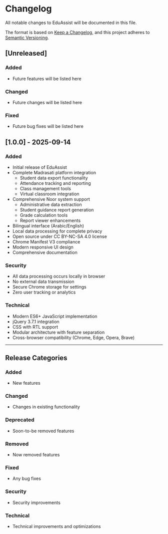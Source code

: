 # Changelog

All notable changes to EduAssist will be documented in this file.

The format is based on [Keep a Changelog](https://keepachangelog.com/en/1.0.0/),
and this project adheres to [Semantic Versioning](https://semver.org/spec/v2.0.0.html).

## [Unreleased]

### Added
- Future features will be listed here

### Changed
- Future changes will be listed here

### Fixed
- Future bug fixes will be listed here

## [1.0.0] - 2025-09-14

### Added
- Initial release of EduAssist
- Complete Madrasati platform integration
  - Student data export functionality
  - Attendance tracking and reporting
  - Class management tools
  - Virtual classroom integration
- Comprehensive Noor system support
  - Administrative data extraction
  - Student guidance report generation
  - Grade calculation tools
  - Report viewer enhancements
- Bilingual interface (Arabic/English)
- Local data processing for complete privacy
- Open source under CC BY-NC-SA 4.0 license
- Chrome Manifest V3 compliance
- Modern responsive UI design
- Comprehensive documentation

### Security
- All data processing occurs locally in browser
- No external data transmission
- Secure Chrome storage for settings
- Zero user tracking or analytics

### Technical
- Modern ES6+ JavaScript implementation
- jQuery 3.7.1 integration
- CSS with RTL support
- Modular architecture with feature separation
- Cross-browser compatibility (Chrome, Edge, Opera, Brave)

---

## Release Categories

### Added
- New features

### Changed
- Changes in existing functionality

### Deprecated
- Soon-to-be removed features

### Removed
- Now removed features

### Fixed
- Any bug fixes

### Security
- Security improvements

### Technical
- Technical improvements and optimizations